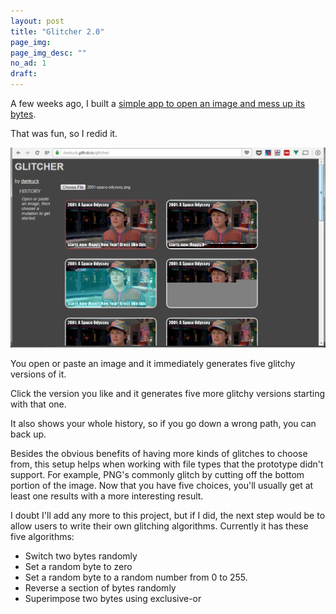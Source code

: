 ```yaml
---
layout: post
title: "Glitcher 2.0"
page_img: 
page_img_desc: ""
no_ad: 1
draft: 
---
```


A few weeks ago, I built a <a href="http://dankuck.github.io/2017/01/04/glitch-art.html">simple app to open an image and mess up its bytes</a>.

That was fun, so I redid it.

<img src="/assets/glitcher2.png" style="width: 800px" />

You open or paste an image and it immediately generates five glitchy versions of it.

Click the version you like and it generates five more glitchy versions starting with that one.

It also shows your whole history, so if you go down a wrong path, you can back up.

Besides the obvious benefits of having more kinds of glitches to choose from, this setup helps when working with file types that the prototype didn't support. For example, PNG's commonly glitch by cutting off the bottom portion of the image. Now that you have five choices, you'll usually get at least one results with a more interesting result.

I doubt I'll add any more to this project, but if I did, the next step would be to allow users to write their own glitching algorithms. Currently it has these five algorithms:

* Switch two bytes randomly
* Set a random byte to zero
* Set a random byte to a random number from 0 to 255.
* Reverse a section of bytes randomly
* Superimpose two bytes using exclusive-or
